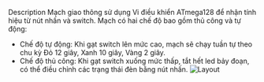 Description
Mạch giao thông sử dụng Vi điều khiển ATmega128 để nhận tính hiệu từ nút nhấn và switch. Mạch có hai chế độ bao gồm thủ công và tự động:
- Chế độ tự động: Khi gạt switch lên mức cao, mạch sẽ chạy tuần tự theo chu kỳ Đỏ 12 giây, Xanh 10 giây, Vàng 2 giây.
- Chế độ thủ công: Khi gạt switch xuống mức thấp, tắt hết led bảy đoạn, có thể điều chỉnh các trạng thái đèn bằng nút nhấn.
  ![Layout](https://github.com/user-attachments/assets/1222c2f0-4067-43db-b6c8-481315789211)
